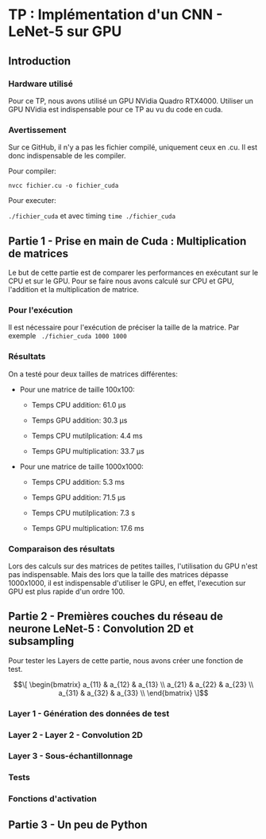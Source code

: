 # TP : Implémentation d'un CNN - LeNet-5 sur GPU

## Introduction

### Hardware utilisé

Pour ce TP, nous avons utilisé un GPU NVidia Quadro RTX4000. Utiliser un GPU NVidia est indispensable pour ce TP au vu du code en cuda.

### Avertissement

Sur ce GitHub, il n'y a pas les fichier compilé, uniquement ceux en .cu. Il est donc indispensable de les compiler.

Pour compiler:

` nvcc fichier.cu -o fichier_cuda `

Pour executer:

` ./fichier_cuda ` et avec timing ` time ./fichier_cuda `

## Partie 1 - Prise en main de Cuda : Multiplication de matrices

Le but de cette partie est de comparer les performances en exécutant sur le CPU et sur le GPU.
Pour se faire nous avons calculé sur CPU et GPU, l'addition et la multiplication de matrice.

### Pour l'exécution

Il est nécessaire pour l'exécution de préciser la taille de la matrice.
Par exemple ` ./fichier_cuda 1000 1000`

### Résultats

On a testé pour deux tailles de matrices différentes:

- Pour une matrice de taille 100x100:

  - Temps CPU addition: 61.0 µs
  - Temps GPU addition: 30.3 µs

  - Temps CPU mutilplication: 4.4 ms
  - Temps GPU multiplication: 33.7 µs

- Pour une matrice de taille 1000x1000:

  - Temps CPU addition: 5.3 ms
  - Temps GPU addition: 71.5 µs

  - Temps CPU mutilplication: 7.3 s
  - Temps GPU multiplication: 17.6 ms

### Comparaison des résultats

Lors des calculs sur des matrices de petites tailles, l'utilisation du GPU n'est pas indispensable. Mais des lors que la taille des matrices dépasse 1000x1000, il est indispensable d'utiliser le GPU, en effet, l'execution sur GPU est plus rapide d'un ordre 100.

## Partie 2 - Premières couches du réseau de neurone LeNet-5 : Convolution 2D et subsampling

Pour tester les Layers de cette partie, nous avons créer une fonction de test.

$$\[
\begin{bmatrix}
  a_{11} & a_{12} & a_{13} \\
  a_{21} & a_{22} & a_{23} \\
  a_{31} & a_{32} & a_{33} \\
\end{bmatrix}
\]$$

### Layer 1 - Génération des données de test

### Layer 2 - Layer 2 - Convolution 2D

### Layer 3 - Sous-échantillonnage

### Tests

### Fonctions d'activation

## Partie 3 - Un peu de Python
